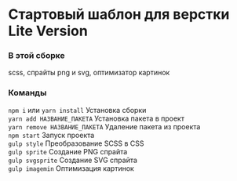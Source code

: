 # Стартовый шаблон для верстки Lite Version

### В этой сборке
scss, спрайты png и svg, оптимизатор картинок

### Команды
`npm i` или `yarn install` Установка сборки <br>
`yarn add НАЗВАНИЕ_ПАКЕТА` Установка пакета в проект <br>
`yarn remove НАЗВАНИЕ_ПАКЕТА` Удаление пакета из проекта <br>
`npm start` Запуск проекта <br>
`gulp style` Преобразование SCSS в CSS <br>
`gulp sprite` Создание PNG спрайта <br>
`gulp svgsprite` Создание SVG спрайта <br>
`gulp imagemin` Оптимизация картинок
